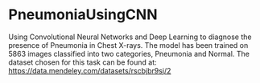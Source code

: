 # PneumoniaUsingCNN
Using Convolutional Neural Networks and Deep Learning to diagnose the presence of Pneumonia in Chest X-rays. The model has been trained on 5863 images classified into two categories, Pneumonia and Normal. The dataset chosen for this task can be found at: https://data.mendeley.com/datasets/rscbjbr9sj/2
